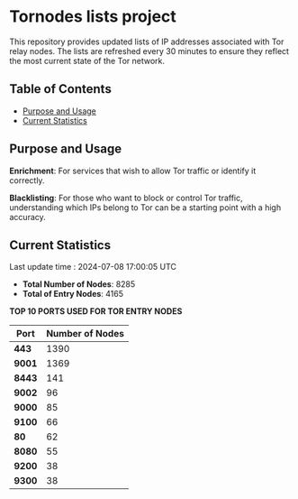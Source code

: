 # Tornodes lists project

This repository provides updated lists of IP addresses associated with Tor relay nodes. The lists are refreshed every 30 minutes to ensure they reflect the most current state of the Tor network.

## Table of Contents

- [Purpose and Usage](#purpose-and-usage)
- [Current Statistics](#current-statistics)


## Purpose and Usage

**Enrichment**: For services that wish to allow Tor traffic or identify it correctly.

**Blacklisting**: For those who want to block or control Tor traffic, understanding which IPs belong to Tor can be a starting point with a high accuracy.

## Current Statistics

Last update time : 2024-07-08 17:00:05 UTC

- **Total Number of Nodes**: 8285
- **Total of Entry Nodes**: 4165

**TOP 10 PORTS USED FOR TOR ENTRY NODES**

| **Port** | **Number of Nodes** |
|------|-----------------|
| **443**   | 1390  |
| **9001**   | 1369  |
| **8443**   | 141  |
| **9002**   | 96  |
| **9000**   | 85  |
| **9100**   | 66  |
| **80**   | 62  |
| **8080**   | 55  |
| **9200**   | 38  |
| **9300**   | 38  |

